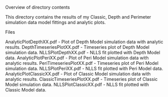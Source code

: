 Overview of directory contents

This directory contains the results of my Classic, Depth and Perimeter simulation data model fittings and analytic plots.

Files

AnalyticPlotDepthXX.pdf - Plot of Depth Model simulation data with analytic results.
DepthTimeseriesPlotXX.pdf - Timeseries plot of Depth Model simulation data.
NLLSPlotDepthXX.pdf - NLLS fit plotted with Depth Model data.
AnalyticPlotPeriXX.pdf - Plot of Peri Model simulation data with analytic results.
PeriTimeseriesPlotXX.pdf - Timeseries plot of Peri Model simulation data.
NLLSPlotPeriXX.pdf - NLLS fit plotted with Peri Model data.
AnalyticPlotClassicXX.pdf - Plot of Classic Model simulation data with analytic results.
ClassicTimeseriesPlotXX.pdf - Timeseries plot of Classic Model simulation data.
NLLSPlotClassicXX.pdf - NLLS fit plotted with Classic Model data.


 